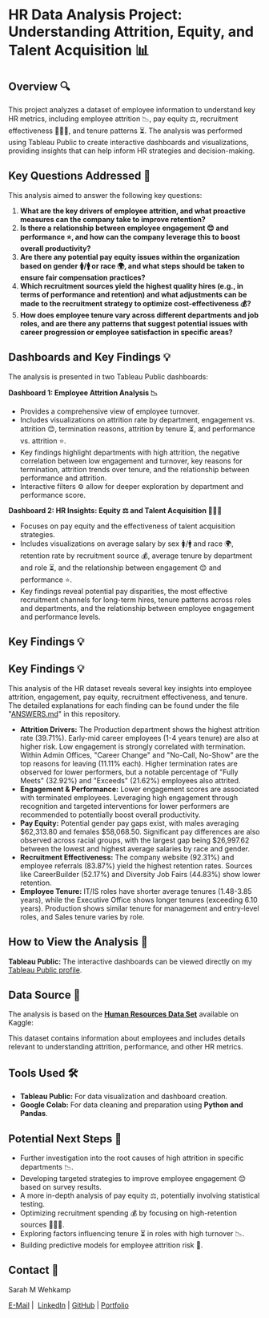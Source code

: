 # HR Data Analysis Project: Understanding Attrition, Equity, and Talent Acquisition 📊

## Overview 🔍

This project analyzes a dataset of employee information to understand key HR metrics, including employee attrition 📉, pay equity ⚖️, recruitment effectiveness 🧑‍🤝‍🧑, and tenure patterns ⏳. The analysis was performed using Tableau Public to create interactive dashboards and visualizations, providing insights that can help inform HR strategies and decision-making.

## Key Questions Addressed 🤔

This analysis aimed to answer the following key questions:

1.  **What are the key drivers of employee attrition, and what proactive measures can the company take to improve retention?**
2.  **Is there a relationship between employee engagement 😊 and performance ⭐, and how can the company leverage this to boost overall productivity?**
3.  **Are there any potential pay equity issues within the organization based on gender 🚺/🚹 or race 🌍, and what steps should be taken to ensure fair compensation practices?**
4.  **Which recruitment sources yield the highest quality hires (e.g., in terms of performance and retention) and what adjustments can be made to the recruitment strategy to optimize cost-effectiveness 💰?**
5.  **How does employee tenure vary across different departments and job roles, and are there any patterns that suggest potential issues with career progression or employee satisfaction in specific areas?**

## Dashboards and Key Findings 💡

The analysis is presented in two Tableau Public dashboards:

**Dashboard 1: Employee Attrition Analysis 📉**

* Provides a comprehensive view of employee turnover.
* Includes visualizations on attrition rate by department, engagement vs. attrition 😊, termination reasons, attrition by tenure ⏳, and performance vs. attrition ⭐.
* Key findings highlight departments with high attrition, the negative correlation between low engagement and turnover, key reasons for termination, attrition trends over tenure, and the relationship between performance and attrition.
* Interactive filters ⚙️ allow for deeper exploration by department and performance score.

**Dashboard 2: HR Insights: Equity ⚖️ and Talent Acquisition 🧑‍🤝‍🧑**

* Focuses on pay equity and the effectiveness of talent acquisition strategies.
* Includes visualizations on average salary by sex 🚺/🚹 and race 🌍, retention rate by recruitment source 💰, average tenure by department and role ⏳, and the relationship between engagement 😊 and performance ⭐.
* Key findings reveal potential pay disparities, the most effective recruitment channels for long-term hires, tenure patterns across roles and departments, and the relationship between employee engagement and performance levels.

## Key Findings 💡

## Key Findings 💡

This analysis of the HR dataset reveals several key insights into employee attrition, engagement, pay equity, recruitment effectiveness, and tenure. The detailed explanations for each finding can be found under the file "[ANSWERS.md](ANSWERS.md)" in this repository.

* **Attrition Drivers:** The Production department shows the highest attrition rate (39.71%). Early-mid career employees (1-4 years tenure) are also at higher risk. Low engagement is strongly correlated with termination. Within Admin Offices, "Career Change" and "No-Call, No-Show" are the top reasons for leaving (11.11% each). Higher termination rates are observed for lower performers, but a notable percentage of "Fully Meets" (32.92%) and "Exceeds" (21.62%) employees also attrited.
* **Engagement & Performance:** Lower engagement scores are associated with terminated employees. Leveraging high engagement through recognition and targeted interventions for lower performers are recommended to potentially boost overall productivity.
* **Pay Equity:** Potential gender pay gaps exist, with males averaging $62,313.80 and females $58,068.50. Significant pay differences are also observed across racial groups, with the largest gap being $26,997.62 between the lowest and highest average salaries by race and gender.
* **Recruitment Effectiveness:** The company website (92.31%) and employee referrals (83.87%) yield the highest retention rates. Sources like CareerBuilder (52.17%) and Diversity Job Fairs (44.83%) show lower retention.
* **Employee Tenure:** IT/IS roles have shorter average tenures (1.48-3.85 years), while the Executive Office shows longer tenures (exceeding 6.10 years). Production shows similar tenure for management and entry-level roles, and Sales tenure varies by role.

## How to View the Analysis 👀

**Tableau Public:** The interactive dashboards can be viewed directly on my [Tableau Public profile](https://public.tableau.com/views/HRDataAnalysis_17455181049470/EmployeeAttritionAnalysisDashboard?:language=en-GB&publish=yes&:sid=&:redirect=auth&:display_count=n&:origin=viz_share_link).

## Data Source 💾

The analysis is based on the [**Human Resources Data Set**](https://www.kaggle.com/datasets/rhuebner/human-resources-data-set)
available on Kaggle:

This dataset contains information about employees and includes details relevant to understanding attrition, performance, and other HR metrics.

## Tools Used 🛠️

* **Tableau Public:** For data visualization and dashboard creation.
* **Google Colab:** For data cleaning and preparation using **Python and Pandas**.

## Potential Next Steps 🚀

* Further investigation into the root causes of high attrition in specific departments 📉.
* Developing targeted strategies to improve employee engagement 😊 based on survey results.
* A more in-depth analysis of pay equity ⚖️, potentially involving statistical testing.
* Optimizing recruitment spending 💰 by focusing on high-retention sources 🧑‍🤝‍🧑.
* Exploring factors influencing tenure ⏳ in roles with high turnover 📉.
* Building predictive models for employee attrition risk 🔮.

## Contact 📧

Sarah M Wehkamp

[E-Mail](mailto:sarahmichellewehkamp@gmail.com) | 
[LinkedIn](https://github.com/sarahwehkamp) |
[GitHub](https://github.com/sarahwehkamp) |
[Portfolio](https://lnw26.myportfolio.com)
